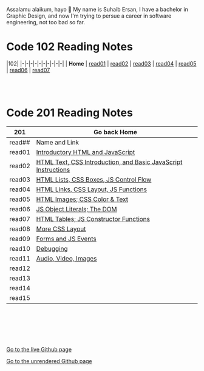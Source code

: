 Assalamu alaikum, hayo 👋 My name is Suhaib Ersan, I have a bachelor in Graphic Design, and now I'm trying to persue a career in software engineering, not too bad so far.

# Code 102 Reading Notes

|102|
|-|-|-|-|-|-|-|-|-|-|
| **Home** | [read01](https://suhaib-ersan.github.io/reading-notes/read01) | [read02](https://suhaib-ersan.github.io/reading-notes/read02) | [read03](https://suhaib-ersan.github.io/reading-notes/read03) | [read04](https://suhaib-ersan.github.io/reading-notes/read04) | [read05](https://suhaib-ersan.github.io/reading-notes/read05) | [read06](https://suhaib-ersan.github.io/reading-notes/read06) | [read07](https://suhaib-ersan.github.io/reading-notes/read07)

<br/><br/>

# Code 201 Reading Notes

|201| **Go back Home** |
|-|-|
| read## | Name and Link |
| read01 | [Introductory HTML and JavaScript](https://suhaib-ersan.github.io/reading-notes/201/read01) |
| read02 | [HTML Text, CSS Introduction, and Basic JavaScript Instructions](https://suhaib-ersan.github.io/reading-notes/201/read02) |
| read03 | [HTML Lists, CSS Boxes, JS Control Flow](https://suhaib-ersan.github.io/reading-notes/201/read03) |
| read04 | [HTML Links, CSS Layout, JS Functions](https://suhaib-ersan.github.io/reading-notes/201/read04) |
| read05 | [HTML Images; CSS Color & Text](https://suhaib-ersan.github.io/reading-notes/201/read05) |
| read06 | [JS Object Literals; The DOM](https://suhaib-ersan.github.io/reading-notes/201/read06) |
| read07 | [HTML Tables; JS Constructor Functions](https://suhaib-ersan.github.io/reading-notes/201/read07) |
| read08 | [More CSS Layout](https://suhaib-ersan.github.io/reading-notes/201/read08) |
| read09 | [Forms and JS Events](https://suhaib-ersan.github.io/reading-notes/201/read09) |
| read10 | [Debugging](https://suhaib-ersan.github.io/reading-notes/201/read10) |
| read11 | [Audio, Video, Images](https://suhaib-ersan.github.io/reading-notes/201/read11) |
| read12 | [](https://suhaib-ersan.github.io/reading-notes/201/read12) |
| read13 | [](https://suhaib-ersan.github.io/reading-notes/201/read13) |
| read14 | [](https://suhaib-ersan.github.io/reading-notes/201/read14) |
| read15 | [](https://suhaib-ersan.github.io/reading-notes/201/read15) |




<br/><br/> 


<br/><br/>  

[Go to the live Github page](https://suhaib-ersan.github.io/reading-notes/)

[Go to the unrendered Github page](https://github.com/Suhaib-Ersan/reading-notes)
